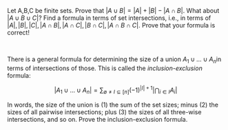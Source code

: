 Let A,B,C be finite sets. Prove that $|A \cup B| = |A| + |B| - |A \cap B|$. What about $|A \cup B \cup C|$? Find a formula in terms of set intersections, i.e., in terms of $|A|, |B|, |C|, |A \cap B|, |A \cap C|, |B \cap C|, |A \cap B \cap C|$. Prove that your formula is correct!

​


There is a general formula for determining the size of a union $A_1 \cup \dots \cup A_n$​ in terms of intersections of those. This is called the _inclusion-exclusion_ formula:

$$|A_1 \cup \dots \cup A_n| = \sum_{\emptyset \ne I \subseteq [n]} (-1)^{|I|+1} \left| \bigcap_{i \in I} A_i \right|$$

In words, the size of the union is (1) the sum of the set sizes; minus (2) the sizes of all pairwise intersections; plus (3) the sizes of all three-wise intersections, and so on. Prove the inclusion-exclusion formula.
<!--stackedit_data:
eyJoaXN0b3J5IjpbLTIwMTkwNTg3MjRdfQ==
-->